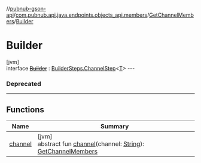 //[pubnub-gson-api](../../../../index.md)/[com.pubnub.api.java.endpoints.objects_api.members](../../index.md)/[GetChannelMembers](../index.md)/[Builder](index.md)

# Builder

[jvm]\
interface [~~Builder~~](index.md) : [BuilderSteps.ChannelStep](../../../com.pubnub.api.java.endpoints/-builder-steps/-channel-step/index.md)&lt;[T](../../../com.pubnub.api.java.endpoints/-builder-steps/-channel-step/index.md)&gt; ---

### Deprecated

---

## Functions

| Name | Summary |
|---|---|
| [channel](channel.md) | [jvm]<br>abstract fun [channel](channel.md)(channel: [String](https://docs.oracle.com/javase/8/docs/api/java/lang/String.html)): [GetChannelMembers](../index.md) |
